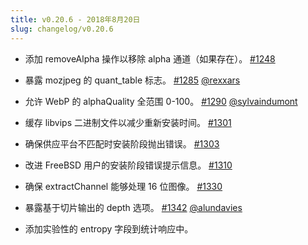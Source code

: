 ```yaml
---
title: v0.20.6 - 2018年8月20日
slug: changelog/v0.20.6
---
```


* 添加 removeAlpha 操作以移除 alpha 通道（如果存在）。
  [#1248](https://github.com/lovell/sharp/issues/1248)

* 暴露 mozjpeg 的 quant_table 标志。
  [#1285](https://github.com/lovell/sharp/pull/1285)
  [@rexxars](https://github.com/rexxars)

* 允许 WebP 的 alphaQuality 全范围 0-100。
  [#1290](https://github.com/lovell/sharp/pull/1290)
  [@sylvaindumont](https://github.com/sylvaindumont)

* 缓存 libvips 二进制文件以减少重新安装时间。
  [#1301](https://github.com/lovell/sharp/issues/1301)

* 确保供应平台不匹配时安装阶段抛出错误。
  [#1303](https://github.com/lovell/sharp/issues/1303)

* 改进 FreeBSD 用户的安装阶段错误提示信息。
  [#1310](https://github.com/lovell/sharp/issues/1310)

* 确保 extractChannel 能够处理 16 位图像。
  [#1330](https://github.com/lovell/sharp/issues/1330)

* 暴露基于切片输出的 depth 选项。
  [#1342](https://github.com/lovell/sharp/pull/1342)
  [@alundavies](https://github.com/alundavies)

* 添加实验性的 entropy 字段到统计响应中。